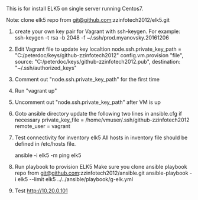This is for install ELK5 on single server running Centos7.

Note: clone elk5 repo from git@github.com:zzinfotech2012/elk5.git

1. create your own key pair for Vagrant with ssh-keygen. For example:
   ssh-keygen -t rsa -b 2048 -f ~/.ssh/prod.myanovsky.20161206

2. Edit Vagrant file to update key localtion
   node.ssh.private_key_path = "C:/peterdoc/keys/github-zzinfotech2012"
   config.vm.provision "file", source: "C:/peterdoc/keys/github-zzinfotech2012.pub", destination: "~/.ssh/authorized_keys"

3. Comment out "node.ssh.private_key_path" for the first time

4. Run "vagrant up"

5. Uncomment out "node.ssh.private_key_path" after VM is up 

6. Goto ansible directory
   update the following two lines in ansible.cfg if necessary
   private_key_file = /home/vmuser/.ssh/github-zzinfotech2012
   remote_user = vagrant

7. Test connectivity for inventory elk5
   All hosts in inventory file should be defined in /etc/hosts file.

   ansible -i elk5 -m ping elk5

8. Run playbook to provision ELK5
   Make sure you clone ansible playbook repo from git@github.com:zzinfotech2012/ansible.git
   ansible-playbook -i elk5 --limit elk5 ../../ansible/playbook/g-elk.yml

9. Test
   http://10.20.0.101
